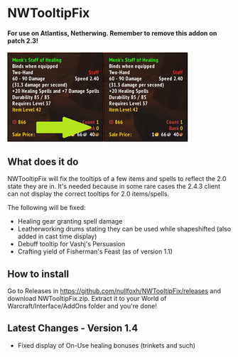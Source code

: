 # NWTooltipFix

#### For use on Atlantiss, Netherwing. Remember to remove this addon on patch 2.3!
![Screenshot](NWTooltipFix.png)

## What does it do

NWTooltipFix will fix the tooltips of a few items and spells to reflect the 2.0 state they are in. It's needed because in some rare cases the 2.4.3 client can not display the correct tooltips for 2.0 items/spells. 

The following will be fixed:

* Healing gear granting spell damage
* Leatherworking drums stating they can be used while shapeshifted (also added in cast time display)
* Debuff tooltip for Vashj's Persuasion
* Crafting yield of Fisherman's Feast (as of version 1.1)


## How to install

Go to Releases in https://github.com/nullfoxh/NWTooltipFix/releases and download NWTooltipFix.zip. Extract it to your World of Warcraft/Interface/AddOns folder and you're done!

## Latest Changes - Version 1.4

* Fixed display of On-Use healing bonuses (trinkets and such)
